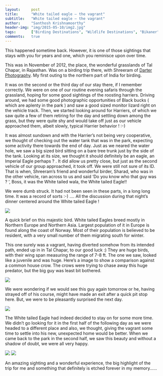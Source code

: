 ```yaml
---
layout:     post
title:      "White tailed eagle – the vagrant"
subtitle:   "White tailed eagle – the vagrant"
author:     "Santhosh Krishnamoorthy"
header-img: "img/2015-05-10/img2.jpg"
tags:       ["Birding Destinations", "Wildlife Destinations", "Bikaner", "Raptors"]
comments:   true
---
```



<p>
This happened sometime back. However, it is one of those sightings that stays with you for years and one, which you reminisce upon over time.
</p>

<p>
This was in November of 2012, the place, the wonderful grasslands of Tal Chapar, in Rajasthan. Was on a birding trip there, with Shreeram of <a href="http://www.wilderhood.com/organizer/Darter%20Photography">Darter Photography</a>. My first outing to the northern part of India for birding.
</p>

<p>
It was on the second or the third day of our stay there, if I remember correctly. We were on one of our routine evening safaris through the grassland, hoping for some good sightings of the roosting harriers. Driving around, we had some good photographic opportunities of Black bucks ( which are aplenty in the park ) and saw a good sized monitor lizard right on the vehicle track. Then, we started looking around for Harriers, of which we saw quite a few of them retiring for the day and settling down among the grass, but they were quite shy and would take off just as our vehicle approached them, albeit slowly, typical Harrier behavior ! :-)
</p>

<p>
It was almost sundown and with the Harrier’s not being very cooperative, we thought of checking out the water tank that was in the park, expecting some activity there towards the end of day. Just as we neared the water hole, we saw a big sized bird sitting on a bare tree trunk just by the side of the tank. Looking at its size, we thought it should definitely be an eagle, an Imperial Eagle perhaps ? . It did allow us pretty close, but just as the second vehicle of our group approached, it took off. We were still not sure of its ID. That is when, Shreeram’s friend and wonderful birder, Sharad, who was in the other vehicle, ran across to us and said ‘Do you know who that guy was ? ‘, Boss, it was the White tailed wala, the White tailed Eagle!!
</p>


<p>
We were dumb struck. It had not been seen in these parts, in a long long time. It was a record of sorts :-) …. All the discussion during that night’s dinner centered around the White tailed Eagle !
</p>

<img src="{{ site.baseurl }}/img/2015-05-10/img1.jpg">

<p>
A quick brief on this majestic bird. White tailed Eagles breed mostly in Northern Europe and Northern Asia. Largest population of it in Europe is found along the coast of Norway. Most of their population is believed to be resident, with a very small number of them migrating south for winter.
</p>


<p>
This one surely was a vagrant, having diverted somehow from its intended path, ended up in in Tal Chapar, to our good luck :) They are huge birds, with their wing span measuring the range of 7-8 ft. The one we saw, looked like a juvenile and was huge. Here’s a image to show a comparison against a common house crow. The crows were trying to chase away this huge predator, but the big guy was least bit bothered.
</p>

<img src="{{ site.baseurl }}/img/2015-05-10/img2.jpg">

<p>
We were wondering if we would see this guy again tomorrow or he, having strayed off of his course, might have made an exit after a quick pit stop here. But, we were to be pleasantly surprised the next day.
</p>

<img src="{{ site.baseurl }}/img/2015-05-10/img3.jpg">

<p>
The White tailed Eagle had indeed decided to stay on for some more time. We didn’t go looking for it in the first half of the following day as we were headed to a different place and also, we thought, giving the vagrant some time to settle into his new, unexpected home would be better. When we came back to the park in the second half, we saw this beauty and without a shadow of doubt, we were all very happy.
</p>

<img src="{{ site.baseurl }}/img/2015-05-10/img4.jpg">


<img src="{{ site.baseurl }}/img/2015-05-10/img5.jpg">

<p>
An amazing sighting and a wonderful experience, the big highlight of the trip for me and something that definitely is etched forever in my memory……
</p>